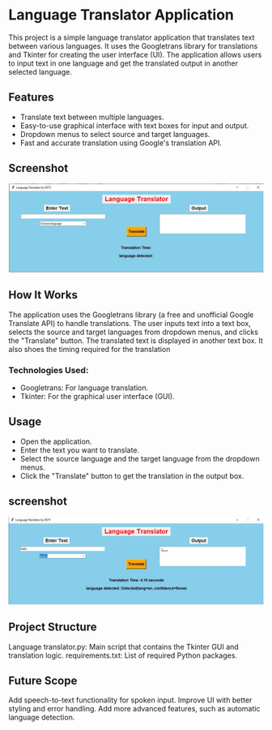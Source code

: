 # Language Translator Application
This project is a simple language translator application that translates text between various languages. 
It uses the Googletrans library for translations and Tkinter for creating the user interface (UI). 
The application allows users to input text in one language and get the translated output in another selected language.

## Features
- Translate text between multiple languages.
- Easy-to-use graphical interface with text boxes for input and output.
- Dropdown menus to select source and target languages.
- Fast and accurate translation using Google's translation API.

## Screenshot
![Laguage-Translator-using-google-trans-package](UI.jpg)


## How It Works
The application uses the Googletrans library (a free and unofficial Google Translate API) to handle translations. 
The user inputs text into a text box, selects the source and target languages from dropdown menus, and clicks the "Translate" button. 
The translated text is displayed in another text box. It also shoes the timing required for the translation 

### Technologies Used:
- Googletrans: For language translation.
- Tkinter: For the graphical user interface (GUI).
## Usage
- Open the application.
- Enter the text you want to translate.
- Select the source language and the target language from the dropdown menus.
- Click the "Translate" button to get the translation in the output box.

## screenshot
![Laguage-Translator-using-google-trans-package](working.jpg)

## Project Structure
Language translator.py: Main script that contains the Tkinter GUI and translation logic.
requirements.txt: List of required Python packages.

## Future Scope
Add speech-to-text functionality for spoken input.
Improve UI with better styling and error handling.
Add more advanced features, such as automatic language detection.
